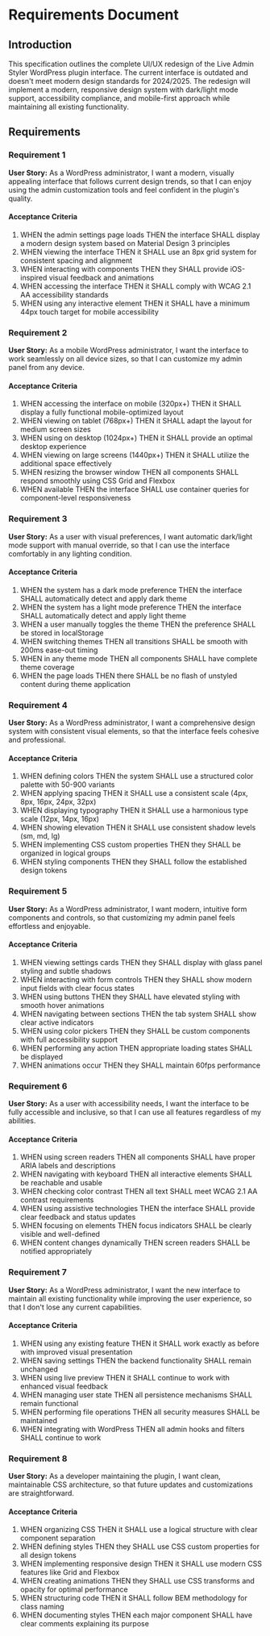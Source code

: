 # Requirements Document

## Introduction

This specification outlines the complete UI/UX redesign of the Live Admin Styler WordPress plugin interface. The current interface is outdated and doesn't meet modern design standards for 2024/2025. The redesign will implement a modern, responsive design system with dark/light mode support, accessibility compliance, and mobile-first approach while maintaining all existing functionality.

## Requirements

### Requirement 1

**User Story:** As a WordPress administrator, I want a modern, visually appealing interface that follows current design trends, so that I can enjoy using the admin customization tools and feel confident in the plugin's quality.

#### Acceptance Criteria

1. WHEN the admin settings page loads THEN the interface SHALL display a modern design system based on Material Design 3 principles
2. WHEN viewing the interface THEN it SHALL use an 8px grid system for consistent spacing and alignment
3. WHEN interacting with components THEN they SHALL provide iOS-inspired visual feedback and animations
4. WHEN accessing the interface THEN it SHALL comply with WCAG 2.1 AA accessibility standards
5. WHEN using any interactive element THEN it SHALL have a minimum 44px touch target for mobile accessibility

### Requirement 2

**User Story:** As a mobile WordPress administrator, I want the interface to work seamlessly on all device sizes, so that I can customize my admin panel from any device.

#### Acceptance Criteria

1. WHEN accessing the interface on mobile (320px+) THEN it SHALL display a fully functional mobile-optimized layout
2. WHEN viewing on tablet (768px+) THEN it SHALL adapt the layout for medium screen sizes
3. WHEN using on desktop (1024px+) THEN it SHALL provide an optimal desktop experience
4. WHEN viewing on large screens (1440px+) THEN it SHALL utilize the additional space effectively
5. WHEN resizing the browser window THEN all components SHALL respond smoothly using CSS Grid and Flexbox
6. WHEN available THEN the interface SHALL use container queries for component-level responsiveness

### Requirement 3

**User Story:** As a user with visual preferences, I want automatic dark/light mode support with manual override, so that I can use the interface comfortably in any lighting condition.

#### Acceptance Criteria

1. WHEN the system has a dark mode preference THEN the interface SHALL automatically detect and apply dark theme
2. WHEN the system has a light mode preference THEN the interface SHALL automatically detect and apply light theme
3. WHEN a user manually toggles the theme THEN the preference SHALL be stored in localStorage
4. WHEN switching themes THEN all transitions SHALL be smooth with 200ms ease-out timing
5. WHEN in any theme mode THEN all components SHALL have complete theme coverage
6. WHEN the page loads THEN there SHALL be no flash of unstyled content during theme application

### Requirement 4

**User Story:** As a WordPress administrator, I want a comprehensive design system with consistent visual elements, so that the interface feels cohesive and professional.

#### Acceptance Criteria

1. WHEN defining colors THEN the system SHALL use a structured color palette with 50-900 variants
2. WHEN applying spacing THEN it SHALL use a consistent scale (4px, 8px, 16px, 24px, 32px)
3. WHEN displaying typography THEN it SHALL use a harmonious type scale (12px, 14px, 16px)
4. WHEN showing elevation THEN it SHALL use consistent shadow levels (sm, md, lg)
5. WHEN implementing CSS custom properties THEN they SHALL be organized in logical groups
6. WHEN styling components THEN they SHALL follow the established design tokens

### Requirement 5

**User Story:** As a WordPress administrator, I want modern, intuitive form components and controls, so that customizing my admin panel feels effortless and enjoyable.

#### Acceptance Criteria

1. WHEN viewing settings cards THEN they SHALL display with glass panel styling and subtle shadows
2. WHEN interacting with form controls THEN they SHALL show modern input fields with clear focus states
3. WHEN using buttons THEN they SHALL have elevated styling with smooth hover animations
4. WHEN navigating between sections THEN the tab system SHALL show clear active indicators
5. WHEN using color pickers THEN they SHALL be custom components with full accessibility support
6. WHEN performing any action THEN appropriate loading states SHALL be displayed
7. WHEN animations occur THEN they SHALL maintain 60fps performance

### Requirement 6

**User Story:** As a user with accessibility needs, I want the interface to be fully accessible and inclusive, so that I can use all features regardless of my abilities.

#### Acceptance Criteria

1. WHEN using screen readers THEN all components SHALL have proper ARIA labels and descriptions
2. WHEN navigating with keyboard THEN all interactive elements SHALL be reachable and usable
3. WHEN checking color contrast THEN all text SHALL meet WCAG 2.1 AA contrast requirements
4. WHEN using assistive technologies THEN the interface SHALL provide clear feedback and status updates
5. WHEN focusing on elements THEN focus indicators SHALL be clearly visible and well-defined
6. WHEN content changes dynamically THEN screen readers SHALL be notified appropriately

### Requirement 7

**User Story:** As a WordPress administrator, I want the new interface to maintain all existing functionality while improving the user experience, so that I don't lose any current capabilities.

#### Acceptance Criteria

1. WHEN using any existing feature THEN it SHALL work exactly as before with improved visual presentation
2. WHEN saving settings THEN the backend functionality SHALL remain unchanged
3. WHEN using live preview THEN it SHALL continue to work with enhanced visual feedback
4. WHEN managing user state THEN all persistence mechanisms SHALL remain functional
5. WHEN performing file operations THEN all security measures SHALL be maintained
6. WHEN integrating with WordPress THEN all admin hooks and filters SHALL continue to work

### Requirement 8

**User Story:** As a developer maintaining the plugin, I want clean, maintainable CSS architecture, so that future updates and customizations are straightforward.

#### Acceptance Criteria

1. WHEN organizing CSS THEN it SHALL use a logical structure with clear component separation
2. WHEN defining styles THEN they SHALL use CSS custom properties for all design tokens
3. WHEN implementing responsive design THEN it SHALL use modern CSS features like Grid and Flexbox
4. WHEN creating animations THEN they SHALL use CSS transforms and opacity for optimal performance
5. WHEN structuring code THEN it SHALL follow BEM methodology for class naming
6. WHEN documenting styles THEN each major component SHALL have clear comments explaining its purpose